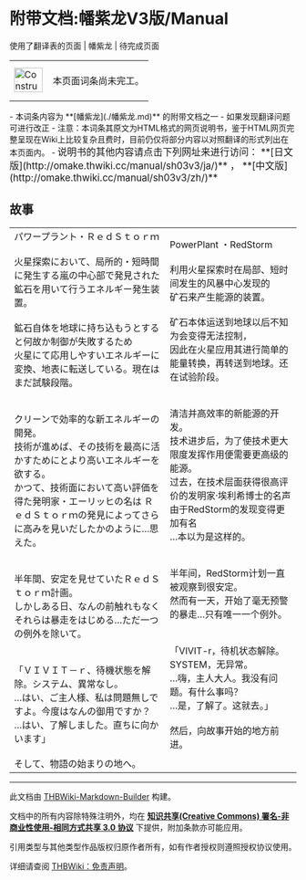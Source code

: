 # 附带文档:幡紫龙V3版/Manual

<!-- source html: G:\repos\THBWiki-Markdown-Builder\THBWikiMarkdown\Temp\main\d\dd\ns506%3A%E5%B9%A1%E7%B4%AB%E9%BE%99V3%E7%89%88%2FManual.html -->

使用了翻译表的页面 | 幡紫龙 | 待完成页面

<center>

<table>
<tbody><tr>
<td class="mbox-image"><div style="width: 52px;">
  <a href="./文件-ConstructionClock.png.md" class="image"><img alt="ConstructionClock.png" src="https://upload.thwiki.cc/thumb/f/f1/ConstructionClock.png/50px-ConstructionClock.png" decoding="async" loading="lazy" width="50" height="43" srcset="https://upload.thwiki.cc/thumb/f/f1/ConstructionClock.png/75px-ConstructionClock.png 1.5x, https://upload.thwiki.cc/thumb/f/f1/ConstructionClock.png/100px-ConstructionClock.png 2x" data-file-width="689" data-file-height="587"></a></div></td>
<td class="mbox-text" style=""><br>本页面词条尚未完工。<br><br></td>
</tr>
</tbody></table>


</center>
- 本词条内容为 **[幡紫龙](./幡紫龙.md)** 的附带文档之一
- 如果发现翻译问题可进行改正
- 注意：本词条其原文为HTML格式的网页说明书，鉴于HTML网页完整呈现在Wiki上比较复杂且费时，目前仍仅将部分内容以对照翻译的形式列出在本页面内。
- <big>说明书的其他内容请点击下列网址来进行访问： **[日文版](http://omake.thwiki.cc/manual/sh03v3/ja/)** ， **[中文版](http://omake.thwiki.cc/manual/sh03v3/zh/)** </big>

## 故事

<table><tbody><tr class="tt-content" id="故事-1" data-pos="&#91;&quot;\u6545\u4e8b&quot;,1&#93;"><td class="tt-ja" lang="ja"><div class="poem">パワープラント・ＲｅｄＳｔｏｒｍ<br><br>火星探索において、局所的・短時間に発生する嵐の中心部で発見された<br>鉱石を用いて行うエネルギー発生装置。<br><br>鉱石自体を地球に持ち込もうとすると何故か制御が失敗するため<br>火星にて応用しやすいエネルギーに変換、地表に転送している。現在はまだ試験段階。<br><br><br>クリーンで効率的な新エネルギーの開発。<br>技術が進めば、その技術を最高に活かすためにとより高いエネルギーを欲する。<br>かつて、技術面において高い評価を得た発明家・エーリッヒの名は ＲｅｄＳｔｏｒｍの発見によってさらに高みを見いだしたかのように…思えた。<br><br><br>半年間、安定を見せていたＲｅｄＳｔｏｒｍ計画。<br>しかしある日、なんの前触れもなくそれらは暴走をはじめる…ただ一つの例外を除いて。<br><br><br>「ＶＩＶＩＴ－ｒ、待機状態を解除。システム、異常なし。<br>…はい、ご主人様、私は問題無しですよ。今度はなんの御用ですか？<br>…はい、了解しました。直ちに向かいます」<br><br>そして、物語の始まりの地へ。</div></td><td class="tt-zh" lang="zh"><div class="poem">PowerPlant ・RedStorm<br><br>利用火星探索时在局部、短时间发生的风暴中心发现的<br>矿石来产生能源的装置。<br><br>矿石本体运送到地球以后不知为会变得无法控制，<br>因此在火星应用其进行简单的能量转换，再转送到地球。还在试验阶段。<br><br><br>清洁并高效率的新能源的开发。<br>技术进步后，为了使技术更大限度发挥作用便需要更高级的能源。<br>过去，在技术层面获得很高评价的发明家·埃利希博士的名声由于RedStorm的发现变得更加有名<br>…本以为是这样的。<br><br><br>半年间，RedStorm计划一直被观察到很安定。<br>然而有一天，开始了毫无预警的暴走…只有唯一一个例外。<br><br><br>「VIVIT-r，待机状态解除。SYSTEM，无异常。<br>…嗨，主人大人。我没有问题。有什么事吗？<br>…是，了解了。这就去。」<br><br>然后，向故事开始的地方前进。<br><br></div></td></tr></tbody></table>







---

此文档由 [THBWiki-Markdown-Builder](https://github.com/Delsin-Yu/THBWiki-Markdown-Builder) 构建。

文档中的所有内容除特殊注明外，均在 [**知识共享(Creative Commons) 署名-非商业性使用-相同方式共享 3.0 协议**](https://creativecommons.org/licenses/by-sa/3.0/deed.zh-hans) 下提供，附加条款亦可能应用。

引用类型与其他类型作品版权归原作者所有，如有作者授权则遵照授权协议使用。

详细请查阅 [THBWiki：免责声明](https://thbwiki.cc/THBWiki:%E5%85%8D%E8%B4%A3%E5%A3%B0%E6%98%8E)。

